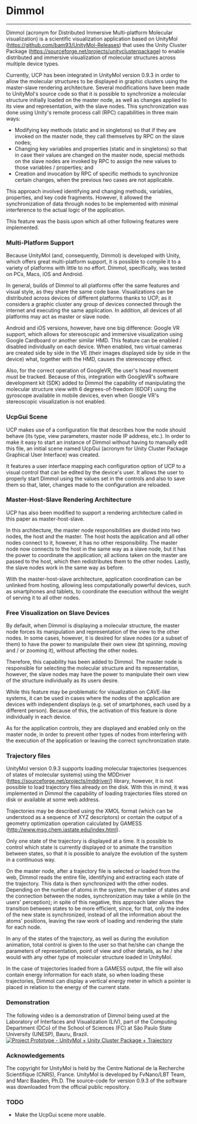 # Dimmol
----------

Dimmol (acronym for Distributed Immersive Multi-platform Molecular visualization) is a scientific visualization application based on UnityMol (https://github.com/bam93/UnityMol-Releases) that uses the Unity Cluster Package (https://sourceforge.net/projects/unityclusterpackage) to enable distributed and immersive visualization of molecular structures across multiple device types.

Currently, UCP has been integrated in UnityMol version 0.9.3 in order to allow the molecular structures to be displayed in graphic clusters using the master-slave rendering architecture. Several modifications have been made to UnityMol's source code so that it is possible to synchronize a molecular structure initially loaded on the master node, as well as changes applied to its view and representation, with the slave nodes. This synchronization was done using Unity's remote process call (RPC) capabilities in three main ways:

- Modifying key methods (static and in singletons) so that if they are invoked on the master node, they call themselves by RPC on the slave nodes;
- Changing key variables and properties (static and in singletons) so that in case their values are changed on the master node, special methods on the slave nodes are invoked by RPC to assign the new values to those variables / properties; and
- Creation and invocation by RPC of specific methods to synchronize certain changes, when the previous two cases are not applicable.

This approach involved identifying and changing methods, variables, properties, and key code fragments. However, it allowed the synchronization of data through nodes to be implemented with minimal interference to the actual logic of the application.

This feature was the basis upon which all other following features were implemented.

### Multi-Platform Support

Because UnityMol (and, consequently, Dimmol) is developed with Unity, which offers great multi-platform support, it is possible to compile it to a variety of platforms with little to no effort. Dimmol, specifically, was tested on PCs, Macs, iOS and Android.

In general, builds of Dimmol to all platforms offer the same features and visual style, as they share the same code base. Visualizations can be distributed across devices of different platforms thanks to UCP, as it considers a graphic cluster any group of devices connected through the internet and executing the same application. In addition, all devices of all platforms may act as master or slave node.

Android and iOS versions, however, have one big difference: Google VR support, which allows for stereoscopic and immersive visualization using Google Cardboard or another similar HMD. This feature can be enabled / disabled individually on each device. When enabled, two virtual cameras are created side by side in the VE (their images displayed side by side in the device) what, together with the HMD, causes the stereoscopy effect.

Also, for the correct operation of GoogleVR, the user's head movement must be tracked. Because of this, integration with GoogleVR's software development kit (SDK) added to Dimmol the capability of manipulating the molecular structure view with 6 degrees-of-freedom (6DOF) using the gyroscope available in mobile devices, even when Google VR's stereoscopic visualization is not enabled.

### UcpGui Scene

UCP makes use of a configuration file that describes how the node should behave (its type, view parameters, master node IP address, etc.). In order to make it easy to start an instance of Dimmol without having to manually edit this file, an initial scene named UcpGui (acronym for Unity Cluster Package Graphical User Interface) was created.

It features a user interface mapping each configuration option of UCP to a visual control that can be edited by the device's user. It allows the user to properly start Dimmol using the values set in the controls and also to save them so that, later, changes made to the configuration are reloaded.

### Master-Host-Slave Rendering Architecture

UCP has also been modified to support a rendering architecture called in this paper as master-host-slave.

In this architecture, the master node responsibilities are divided into two nodes, the host and the master. The host hosts the application and all other nodes connect to it, however, it has no other responsibility. The master node now connects to the host in the same way as a slave node, but it has the power to coordinate the application; all actions taken on the master are passed to the host, which then redistributes them to the other nodes. Lastly, the slave nodes work in the same way as before. 

With the master-host-slave architecture, application coordination can be unlinked from hosting, allowing less computationally powerful devices, such as smartphones and tablets, to coordinate the execution without the weight of serving it to all other nodes.

### Free Visualization on Slave Devices

By default, when Dimmol is displaying a molecular structure, the master node forces its manipulation and representation of the view to the other nodes. In some cases, however, it is desired for slave nodes (or a subset of them) to have the power to manipulate their own view (bt spinning, moving and / or zooming it), without affecting the other nodes.

Therefore, this capability has been added to Dimmol. The master node is responsible for selecting the molecular structure and its representation, however, the slave nodes may have the power to manipulate their own view of the structure individually as its users desire.

While this feature may be problematic for visualization on CAVE-like systems, it can be used in cases where the nodes of the application are devices with independent displays (e.g. set of smartphones, each used by a different person). Because of this, the activation of this feature is done individually in each device.

As for the application controls, they are displayed and enabled only on the master node, in order to prevent other types of nodes from interfering with the execution of the application or leaving the correct synchronization state.

### Trajectory files

UnityMol version 0.9.3 supports loading molecular trajectories (sequences of states of molecular systems) using the MDDriver (https://sourceforge.net/projects/mddriver/) library, however, it is not possible to load trajectory files already on the disk. With this in mind, it was implemented in Dimmol the capability of loading trajectories files stored on disk or available at some web address.

Trajectories may be described using the XMOL format (which can be understood as a sequence of XYZ descriptors) or contain the output of a geometry optimization operation calculated by GAMESS (http://www.msg.chem.iastate.edu/index.html).

Only one state of the trajectory is displayed at a time. It is possible to control which state is currently displayed or to animate the transition between states, so that it is possible to analyze the evolution of the system in a continuous way.

On the master node, after a trajectory file is selected or loaded from the web, Dimmol reads the entire file, identifying and extracting each state of the trajectory. This data is then synchronized with the other nodes. Depending on the number of atoms in the system, the number of states and the connection between the nodes, synchronization may take a while (in the users' perception); in spite of this negative, this approach later allows the transition between states to be more efficient, since, for that, only the index of the new state is synchronized, instead of all the information about the atoms' positions, leaving the raw work of loading and rendering the state for each node.

In any of the states of the trajectory, as well as during the evolution animation, total control is given to the user so that he/she can change the parameters of representation, point of view and other details, as he / she would with any other type of molecular structure loaded in UnityMol.

In the case of trajectories loaded from a GAMESS output, the file will also contain energy information for each state, so when loading these trajectories, Dimmol can display a vertical energy meter in which a pointer is placed in relation to the energy of the current state.

### Demonstration
The following video is a demonstration of Dimmol being used at the Laboratory of Interfaces and Visualization (LIV), part of the Computing Department (DCo) of the School of Sciences (FC) at São Paulo State University (UNESP), Bauru, Brazil. 
[![Project Prototype - UnityMol + Unity Cluster Package + Trajectory](http://img.youtube.com/vi/dxPBcE5LjtY/0.jpg)](http://www.youtube.com/watch?v=dxPBcE5LjtY "Project Prototype - UnityMol + Unity Cluster Package + Trajectory")


### Acknowledgements
The copyright for UnityMol is held by the Centre National de la Recherche Scientifique (CNRS), France. UnityMol is developed by FvNano/LBT Team, and Marc Baaden, Ph.D. The source-code for version 0.9.3 of the software was downloaded from the official public repository.

### TODO
- Make the UcpGui scene more usable. 